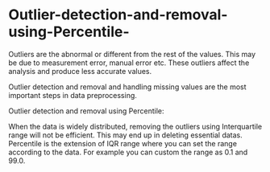 # Outlier-detection-and-removal-using-Percentile-
Outliers are the abnormal or different from the rest of the values. This may be due to measurement error, manual error etc. These outliers affect the analysis and produce less accurate values.

Outlier detection and removal and handling missing values are the most important steps in data preprocessing.

Outlier detection and removal using Percentile:

When the data is widely distributed, removing the outliers using Interquartile range will not be efficient. This may end up in deleting essential datas. Percentile is the extension of IQR range where you can set the range according to the data. For example you can custom the range as 0.1 and 99.0.
